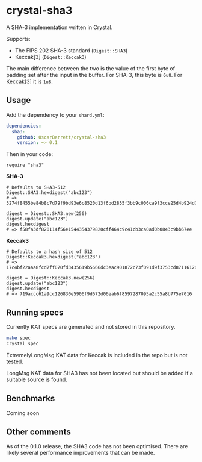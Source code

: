 # crystal-sha3
A SHA-3 implementation written in Crystal.

Supports:
- The FIPS 202 SHA-3 standard (`Digest::SHA3`)
- Keccak\[3\] (`Digest::Keccak3`)

The main difference between the two is the value of the first byte of padding set after the input in the buffer.
For SHA-3, this byte is `6u8`. For Keccak[3] it is `1u8`.

## Usage
Add the dependency to your `shard.yml`:
```yaml
dependencies:
  sha3:
    github: OscarBarrett/crystal-sha3
    version: ~> 0.1
```

Then in your code:
```crystal
require "sha3"
```

**SHA-3**
```crystal
# Defaults to SHA3-512
Digest::SHA3.hexdigest("abc123")
# => 3274f8455be84b8c7d79f9bd93e6c8520d13f6bd2855f3bb9c006ca9f3cce25d4b924d0370f8af4e27a350fd2baeef58bc37e0f4e4a403fe64c98017fa012757

digest = Digest::SHA3.new(256)
digest.update("abc123")
digest.hexdigest
# => f58fa3df820114f56e1544354379820cff464c9c41cb3ca0ad0b0843c9bb67ee
```

**Keccak3**
```crystal
# Defaults to a hash size of 512
Digest::Keccak3.hexdigest("abc123")
# => 17c4bf22aaa8fcd7ff070fd3435619b5666dc3eac901872c73f091d9f3753cd871161269f14741e3b263c616e9f4bb4314abcbb271b2796d14eb89434a0afd03

digest = Digest::Keccak3.new(256)
digest.update("abc123")
digest.hexdigest
# => 719accc61a9cc126830e5906f9d672d06eab6f8597287095a2c55a8b775e7016
```

## Running specs
Currently KAT specs are generated and not stored in this repository.

```bash
make spec
crystal spec
```

ExtremelyLongMsg KAT data for Keccak is included in the repo but is not tested.

LongMsg KAT data for SHA3 has not been located but should be added if a suitable source is found.

## Benchmarks
Coming soon

## Other comments
As of the 0.1.0 release, the SHA3 code has not been optimised. There are likely several performance improvements that can be made.
